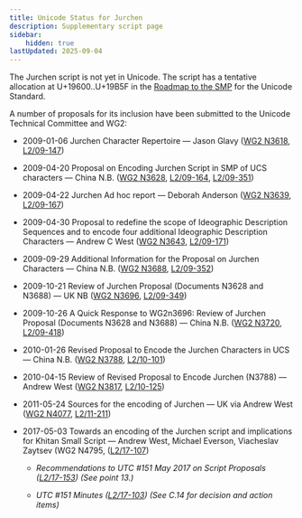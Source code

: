 ```yaml
---
title: Unicode Status for Jurchen
description: Supplementary script page
sidebar:
    hidden: true
lastUpdated: 2025-09-04
---
```


The Jurchen script is not yet in Unicode. The script has a tentative allocation at U+19600..U+19B5F in the [Roadmap to the SMP](http://www.unicode.org/roadmaps/smp/) for the Unicode Standard.

[comment]: # (end of intro)

[comment]: # (start of blocks)



[comment]: # (end of blocks)

[comment]: # (start of chars)



[comment]: # (end of chars)

[comment]: # (start of rest)

A number of proposals for its inclusion have been submitted to the Unicode Technical Committee and WG2:

- 2009-01-06 Jurchen Character Repertoire — Jason Glavy ([WG2 N3618](https://www.unicode.org/wg2/docs/n3618.pdf), [L2/09-147](http://www.unicode.org/cgi-bin/GetMatchingDocs.pl?L2/09-147))

- 2009-04-20 Proposal on Encoding Jurchen Script in SMP of UCS characters — China N.B. ([WG2 N3628](https://www.unicode.org/wg2/docs/n3628.pdf), [L2/09-164](http://www.unicode.org/cgi-bin/GetMatchingDocs.pl?L2/09-164), [L2/09-351](http://www.unicode.org/cgi-bin/GetMatchingDocs.pl?L2/09-351))

- 2009-04-22 Jurchen Ad hoc report — Deborah Anderson ([WG2 N3639](https://www.unicode.org/wg2/docs/n3639.pdf), [L2/09-167](http://www.unicode.org/cgi-bin/GetMatchingDocs.pl?L2/09-167))

- 2009-04-30 Proposal to redefine the scope of Ideographic Description Sequences and to encode four additional Ideographic Description Characters — Andrew C West ([WG2 N3643](https://www.unicode.org/wg2/docs/n3643.pdf), [L2/09-171](http://www.unicode.org/cgi-bin/GetMatchingDocs.pl?L2/09-171))

- 2009-09-29 Additional Information for the Proposal on Jurchen Characters — China N.B. ([WG2 N3688](https://www.unicode.org/wg2/docs/n3688.pdf), [L2/09-352](http://www.unicode.org/cgi-bin/GetMatchingDocs.pl?L2/09-352))

- 2009-10-21 Review of Jurchen Proposal (Documents N3628 and N3688) — UK NB ([WG2 N3696](https://www.unicode.org/wg2/docs/n3696.pdf), [L2/09-349](http://www.unicode.org/cgi-bin/GetMatchingDocs.pl?L2/09-349))

- 2009-10-26 A Quick Response to WG2n3696: Review of Jurchen Proposal (Documents N3628 and N3688) — China N.B. ([WG2 N3720](https://www.unicode.org/wg2/docs/n3720.pdf), [L2/09-418](http://www.unicode.org/cgi-bin/GetMatchingDocs.pl?L2/09-418))

- 2010-01-26 Revised Proposal to Encode the Jurchen Characters in UCS — China N.B. ([WG2 N3788](https://www.unicode.org/wg2/docs/n3788.pdf), [L2/10-101](http://www.unicode.org/cgi-bin/GetMatchingDocs.pl?L2/10-101))

- 2010-04-15 Review of Revised Proposal to Encode Jurchen (N3788) — Andrew West ([WG2 N3817](https://www.unicode.org/wg2/docs/n3817.pdf), [L2/10-125](http://www.unicode.org/cgi-bin/GetMatchingDocs.pl?L2/10-125))

- 2011-05-24 Sources for the encoding of Jurchen — UK via Andrew West ([WG2 N4077](https://www.unicode.org/wg2/docs/n4077.pdf), [L2/11-211](http://www.unicode.org/cgi-bin/GetMatchingDocs.pl?L2/11-211))

- 2017-05-03 Towards an encoding of the Jurchen script and implications for Khitan Small Script — Andrew West, Michael Everson, Viacheslav Zaytsev (WG2 N4795, ([L2/17-107](http://www.unicode.org/cgi-bin/GetMatchingDocs.pl?L2/17-107))

  - _Recommendations to UTC #151 May 2017 on Script Proposals ([L2/17-153](http://www.unicode.org/cgi-bin/GetMatchingDocs.pl?L2/17-153)) (See point 13.)_

  - _UTC #151 Minutes ([L2/17-103](http://www.unicode.org/L2/L2017/17103.htm)) (See C.14 for decision and action items)_

